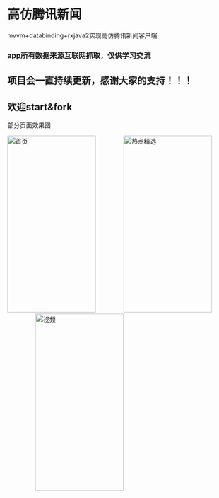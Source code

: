 # 高仿腾讯新闻
mvvm+databinding+rxjava2实现高仿腾讯新闻客户端

<h3>app所有数据来源互联网抓取，仅供学习交流</h3>




<h2>项目会一直持续更新，感谢大家的支持！！！</h2>




<h2>欢迎start&fork</h2>



<p>部分页面效果图</p>

<img src="https://raw.githubusercontent.com/dingshuangdian/hodgepodge/master/img/预览01.gif" width="200px" height="400px" alt="首页">&nbsp;&nbsp;&nbsp;&nbsp;&nbsp;&nbsp;&nbsp;&nbsp;&nbsp;&nbsp;&nbsp;&nbsp;&nbsp;&nbsp;&nbsp;&nbsp;<img src="https://raw.githubusercontent.com/dingshuangdian/hodgepodge/master/img/预览02.gif" width="200px" height="400px" alt="热点精选">&nbsp;&nbsp;&nbsp;&nbsp;&nbsp;&nbsp;&nbsp;&nbsp;&nbsp;&nbsp;&nbsp;&nbsp;&nbsp;&nbsp;&nbsp;&nbsp;<img src="https://raw.githubusercontent.com/dingshuangdian/hodgepodge/master/img/预览03.gif" width="200px" height="400px" alt="视频">


